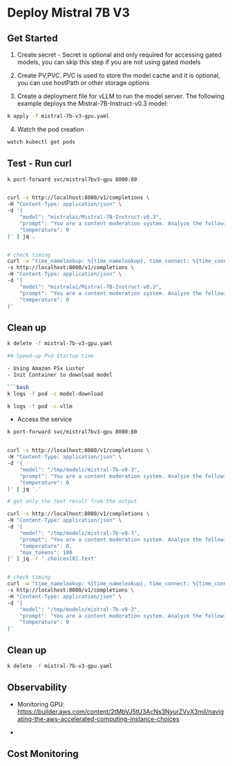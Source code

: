 # Deploy Mistral 7B V3


## Get Started

1. Create secret - Secret is optional and only required for accessing gated models, you can skip this step if you are not using gated models

2. Create PV,PVC. PVC is used to store the model cache and it is optional, you can use hostPath or other storage options

3. Create a deployment file for vLLM to run the model server. The following example deploys the Mistral-7B-Instruct-v0.3 model:

```bash
k apply -f mistral-7b-v3-gpu.yaml
```

4. Watch the pod creation

```bash
watch kubectl get pods
```

## Test - Run curl 


```bash
k port-forward svc/mistral7bv3-gpu 8080:80  

```

```bash

curl -s http://localhost:8080/v1/completions \
-H "Content-Type: application/json" \
-d '{
    "model": "mistralai/Mistral-7B-Instruct-v0.3",
    "prompt": "You are a content moderation system. Analyze the following message and respond with a JSON object containing: {\"action\": \"allow|warn|block|timeout\", \"reason\": \"explanation\", \"confidence\": 0.0-1.0, \"categories\": [\"list of violation types\"]}. Be strict about toxic content.\n\nAnalyze this message: \"You are the worst human being, you make me sick to my stomach.\"",
    "temperature": 0
}' | jq .


# check timing
curl -w "time_namelookup: %{time_namelookup}, time_connect: %{time_connect}, time_appconnect: %{time_appconnect}, time_pretransfer: %{time_pretransfer}, time_redirect: %{time_redirect}, time_starttransfer: %{time_starttransfer}, time_total: %{time_total}\n" \
-s http://localhost:8080/v1/completions \
-H "Content-Type: application/json" \
-d '{
    "model": "mistralai/Mistral-7B-Instruct-v0.3",
    "prompt": "You are a content moderation system. Analyze the following message and respond with a JSON object containing: {\"action\": \"allow|warn|block|timeout\", \"reason\": \"explanation\", \"confidence\": 0.0-1.0, \"categories\": [\"list of violation types\"]}. Be strict about toxic content.\n\nAnalyze this message: \"You are the worst human being, you make me sick to my stomach.\"",
    "temperature": 0
}' 
```

## Clean up

```bash
k delete -f mistral-7b-v3-gpu.yaml

## Speed-up Pod Startup time

- Using Amazon FSx Luster
- Init Container to download model

```bash
k logs -f pod -c model-download 

k logs -f pod -c vllm
```

- Access the service

```bash
k port-forward svc/mistral7bv3-gpu 8080:80  

```

```bash

curl -s http://localhost:8080/v1/completions \
-H "Content-Type: application/json" \
-d '{
    "model": "/tmp/models/mistral-7b-v0-3",
    "prompt": "You are a content moderation system. Analyze the following message and respond with a JSON object containing: {\"action\": \"allow|warn|block|timeout\", \"reason\": \"explanation\", \"confidence\": 0.0-1.0, \"categories\": [\"list of violation types\"]}. Be strict about toxic content.\n\nAnalyze this message: \"You are the worst human being, you make me sick to my stomach.\"",
    "temperature": 0
}' | jq '.'

# get only the text result from the output

curl -s http://localhost:8080/v1/completions \
-H "Content-Type: application/json" \
-d '{
    "model": "/tmp/models/mistral-7b-v0-3",
    "prompt": "You are a content moderation system. Analyze the following message and respond with a JSON object containing: {\"action\": \"allow|warn|block|timeout\", \"reason\": \"explanation\", \"confidence\": 0.0-1.0, \"categories\": [\"list of violation types\"]}. Be strict about toxic content.\n\nAnalyze this message: \"You are the worst human being, you make me sick to my stomach.\"",
    "temperature": 0,
    "max_tokens": 100
}' | jq -r '.choices[0].text'


# check timing
curl -w "time_namelookup: %{time_namelookup}, time_connect: %{time_connect}, time_appconnect: %{time_appconnect}, time_pretransfer: %{time_pretransfer}, time_redirect: %{time_redirect}, time_starttransfer: %{time_starttransfer}, time_total: %{time_total}\n" \
-s http://localhost:8080/v1/completions \
-H "Content-Type: application/json" \
-d '{
    "model": "/tmp/models/mistral-7b-v0-3",
    "prompt": "You are a content moderation system. Analyze the following message and respond with a JSON object containing: {\"action\": \"allow|warn|block|timeout\", \"reason\": \"explanation\", \"confidence\": 0.0-1.0, \"categories\": [\"list of violation types\"]}. Be strict about toxic content.\n\nAnalyze this message: \"You are the worst human being, you make me sick to my stomach.\"",
    "temperature": 0
}' 
```

## Clean up

```bash
k delete -f mistral-7b-v3-gpu.yaml
```


## Observability

- Monitoring GPU:  https://builder.aws.com/content/2tMbVJ5tU3AcNs3NyurZVyX3mil/navigating-the-aws-accelerated-computing-instance-choices

- 


## Cost Monitoring 

